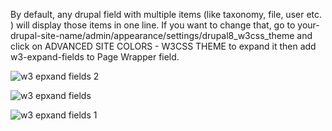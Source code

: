 By default, any drupal field with multiple items (like taxonomy, file, user etc. ) will display those items in one line. If you want to change that, go to your-drupal-site-name/admin/appearance/settings/drupal8\_w3css\_theme and click on ADVANCED SITE COLORS - W3CSS THEME to expand it then add w3-expand-fields to Page Wrapper field.

![w3 epxand fields 2](https://www.drupal.org/files/w3-expand-fields-2.png)

![w3 epxand fields](https://www.drupal.org/files/w3-expand-fields.png)

![w3 epxand fields 1](https://www.drupal.org/files/w3-expand-fields-1.png)